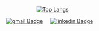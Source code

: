 <div align="center">
    
[![Top Langs](https://github-readme-stats.vercel.app/api/top-langs/?username=onurkaymak&layout=compact&theme=neon)](https://github.com/onurkaymak/github-readme-stats)
</div>

<p align="center">
  <a href="mailto:onurkaymak34@gmail.com"><img alt="gmail Badge" src="https://img.shields.io/badge/GMAIL-EA4335?logo=gmail&logoColor=white"></a>&nbsp;&nbsp;&nbsp;&nbsp;
  <a href="https://www.linkedin.com/in/onurkaymak"><img alt="linkedin Badge" src="https://img.shields.io/badge/LINKEDIN-0A66C2?logo=linkedin&logoColor=white"></a>&nbsp;&nbsp;&nbsp;&nbsp;
</p>
